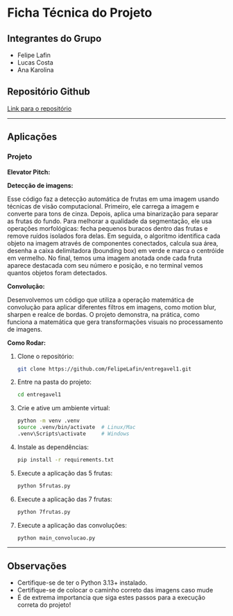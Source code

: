 # Ficha Técnica do Projeto

## Integrantes do Grupo
- Felipe Lafin
- Lucas Costa
- Ana Karolina

## Repositório Github
[Link para o repositório](https://github.com/FelipeLafin/entregavel1)  

---

## Aplicações

### **Projeto**
**Elevator Pitch:**

**Detecção de imagens:**

Esse código faz a detecção automática de frutas em uma imagem usando técnicas de visão computacional. Primeiro, ele carrega a imagem e converte para tons de cinza. Depois, aplica uma binarização para separar as frutas do fundo. Para melhorar a qualidade da segmentação, ele usa operações morfológicas: fecha pequenos buracos dentro das frutas e remove ruídos isolados fora delas.
Em seguida, o algoritmo identifica cada objeto na imagem através de componentes conectados, calcula sua área, desenha a caixa delimitadora (bounding box) em verde e marca o centróide em vermelho. No final, temos uma imagem anotada onde cada fruta aparece destacada com seu número e posição, e no terminal vemos quantos objetos foram detectados.

**Convolução:**

Desenvolvemos um código que utiliza a operação matemática de convolução para aplicar diferentes filtros em imagens, como motion blur, sharpen e realce de bordas.
O projeto demonstra, na prática, como funciona a matemática que gera transformações visuais no processamento de imagens.

**Como Rodar:**  
1. Clone o repositório:  
   ```bash
   git clone https://github.com/FelipeLafin/entregavel1.git
   ```  
2. Entre na pasta do projeto:  
   ```bash
   cd entregavel1
   ```  
3. Crie e ative um ambiente virtual:  
   ```bash
   python -m venv .venv
   source .venv/bin/activate  # Linux/Mac
   .venv\Scripts\activate     # Windows
   ```  
4. Instale as dependências:  
   ```bash
   pip install -r requirements.txt
   ```  
5. Execute a aplicação das 5 frutas:  
   ```bash
   python 5frutas.py
   ```  
6. Execute a aplicação das 7 frutas:  
   ```bash
   python 7frutas.py
   ```
7. Execute a aplicação das convoluções:  
   ```bash
   python main_convolucao.py
   ```  
---

## Observações
- Certifique-se de ter o Python 3.13+ instalado.
- Certifique-se de colocar o caminho correto das imagens caso mude
- É de extrema importancia que siga estes passos para a execução correta do projeto!
